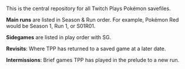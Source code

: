 This is the central repository for all Twitch Plays Pokémon savefiles.

**Main runs** are listed in Season & Run order.  For example, Pokémon Red would be Season 1, Run 1, or S01R01.

**Sidegames** are listed in play order with SG.

**Revisits**: Where TPP has returned to a saved game at a later date.

**Intermissions**: Brief games TPP has played in the prelude to a new run.